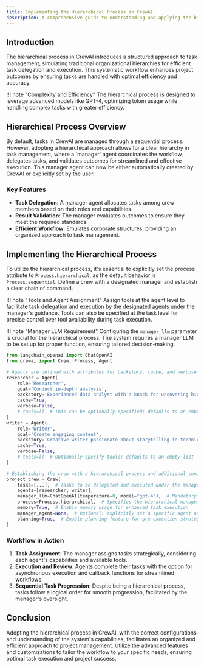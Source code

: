 ```yaml
---
title: Implementing the Hierarchical Process in CrewAI
description: A comprehensive guide to understanding and applying the hierarchical process within your CrewAI projects, updated to reflect the latest coding practices and functionalities.
---
```


## Introduction
The hierarchical process in CrewAI introduces a structured approach to task management, simulating traditional organizational hierarchies for efficient task delegation and execution. This systematic workflow enhances project outcomes by ensuring tasks are handled with optimal efficiency and accuracy.

!!! note "Complexity and Efficiency"
    The hierarchical process is designed to leverage advanced models like GPT-4, optimizing token usage while handling complex tasks with greater efficiency.

## Hierarchical Process Overview
By default, tasks in CrewAI are managed through a sequential process. However, adopting a hierarchical approach allows for a clear hierarchy in task management, where a 'manager' agent coordinates the workflow, delegates tasks, and validates outcomes for streamlined and effective execution. This manager agent can now be either automatically created by CrewAI or explicitly set by the user.

### Key Features
- **Task Delegation**: A manager agent allocates tasks among crew members based on their roles and capabilities.
- **Result Validation**: The manager evaluates outcomes to ensure they meet the required standards.
- **Efficient Workflow**: Emulates corporate structures, providing an organized approach to task management.

## Implementing the Hierarchical Process
To utilize the hierarchical process, it's essential to explicitly set the process attribute to `Process.hierarchical`, as the default behavior is `Process.sequential`. Define a crew with a designated manager and establish a clear chain of command.

!!! note "Tools and Agent Assignment"
    Assign tools at the agent level to facilitate task delegation and execution by the designated agents under the manager's guidance. Tools can also be specified at the task level for precise control over tool availability during task execution.

!!! note "Manager LLM Requirement"
    Configuring the `manager_llm` parameter is crucial for the hierarchical process. The system requires a manager LLM to be set up for proper function, ensuring tailored decision-making.

```python
from langchain_openai import ChatOpenAI
from crewai import Crew, Process, Agent

# Agents are defined with attributes for backstory, cache, and verbose mode
researcher = Agent(
    role='Researcher',
    goal='Conduct in-depth analysis',
    backstory='Experienced data analyst with a knack for uncovering hidden trends.',
    cache=True,
    verbose=False,
    # tools=[]  # This can be optionally specified; defaults to an empty list
)
writer = Agent(
    role='Writer',
    goal='Create engaging content',
    backstory='Creative writer passionate about storytelling in technical domains.',
    cache=True,
    verbose=False,
    # tools=[]  # Optionally specify tools; defaults to an empty list
)

# Establishing the crew with a hierarchical process and additional configurations
project_crew = Crew(
    tasks=[...],  # Tasks to be delegated and executed under the manager's supervision
    agents=[researcher, writer],
    manager_llm=ChatOpenAI(temperature=0, model="gpt-4"),  # Mandatory if manager_agent is not set
    process=Process.hierarchical,  # Specifies the hierarchical management approach
    memory=True,  # Enable memory usage for enhanced task execution
    manager_agent=None,  # Optional: explicitly set a specific agent as manager instead of the manager_llm
    planning=True,  # Enable planning feature for pre-execution strategy
)
```

### Workflow in Action
1. **Task Assignment**: The manager assigns tasks strategically, considering each agent's capabilities and available tools.
2. **Execution and Review**: Agents complete their tasks with the option for asynchronous execution and callback functions for streamlined workflows.
3. **Sequential Task Progression**: Despite being a hierarchical process, tasks follow a logical order for smooth progression, facilitated by the manager's oversight.

## Conclusion
Adopting the hierarchical process in CrewAI, with the correct configurations and understanding of the system's capabilities, facilitates an organized and efficient approach to project management. Utilize the advanced features and customizations to tailor the workflow to your specific needs, ensuring optimal task execution and project success.